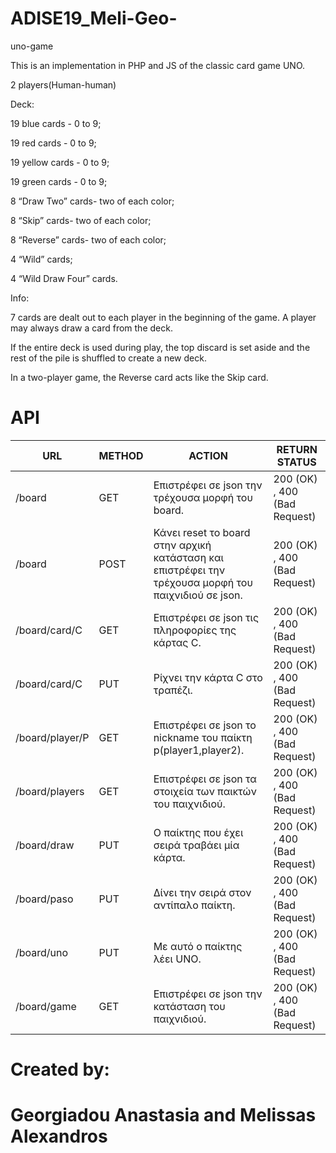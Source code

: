 # ADISE19_Meli-Geo-

uno-game

This is an implementation in PHP and JS of the classic card game UNO.

2 players(Human-human)

Deck:

19 blue cards - 0 to 9;

19 red cards - 0 to 9;

19 yellow cards - 0 to 9;

19 green cards - 0 to 9;

8 “Draw Two” cards- two of each color;

8 “Skip” cards- two of each color;

8 “Reverse” cards- two of each color;

4 “Wild” cards;

4 “Wild Draw Four” cards.


Info:

7 cards are dealt out to each player in the beginning of the game. A player may always draw a card from the deck.

If the entire deck is used during play, the top discard is set aside and the rest of the pile is shuffled to create a new deck.

In a two-player game, the Reverse card acts like the Skip card.

# API 


URL | METHOD |ACTION | RETURN STATUS 
--- | --- | --- | ---  
/board | GET | Επιστρέφει σε json την τρέχουσα μορφή του board. |  200 (OK) , 400 (Bad Request) 
/board | POST | Κάνει reset το board στην αρχική κατάσταση και επιστρέφει την τρέχουσα μορφή του παιχνιδιού σε json. | 200 (OK) , 400 (Bad Request) 
/board/card/C | GET | Επιστρέφει σε json τις πληροφορίες της κάρτας C.  | 200 (OK) , 400 (Bad Request) 
/board/card/C | PUT | Ρίχνει την κάρτα С στο τραπέζι. | 200 (OK) , 400 (Bad Request) 
/board/player/P | GET | Επιστρέφει σε json το nickname του παίκτη p(player1,player2). | 200 (OK) , 400 (Bad Request)  
/board/players | GET | Επιστρέφει σε json τα στοιχεία των παικτών του παιχνιδιού. | 200 (OK) , 400 (Bad Request) 
/board/draw | PUT | Ο παίκτης που έχει σειρά τραβάει μία κάρτα. | 200 (OK) , 400 (Bad Request) 
/board/paso | PUT | Δίνει την σειρά στον αντίπαλο παίκτη. | 200 (OK) , 400 (Bad Request) 
/board/uno | PUT | Με αυτό ο παίκτης λέει UNO. | 200 (OK) , 400 (Bad Request) 
/board/game | GET | Επιστρέφει σε json την κατάσταση του παιχνιδιού. | 200 (OK) , 400 (Bad Request) 


# Created by:

# Georgiadou Anastasia and Melissas Alexandros
